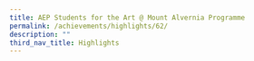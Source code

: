 ```yaml
---
title: AEP Students for the Art @ Mount Alvernia Programme
permalink: /achievements/highlights/62/
description: ""
third_nav_title: Highlights
---
```

